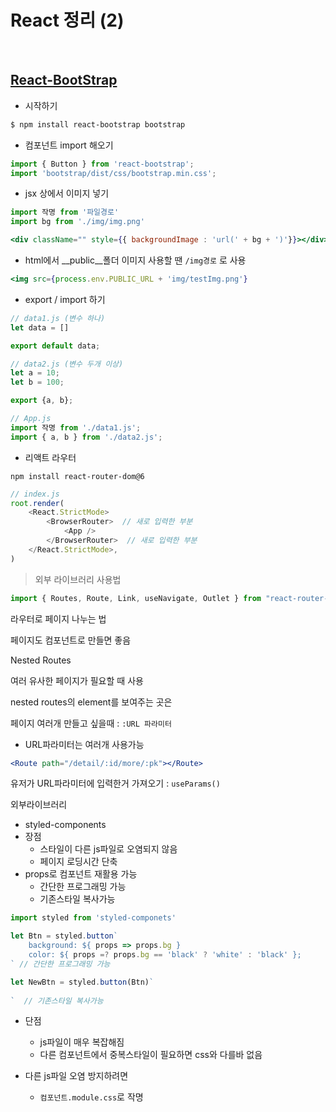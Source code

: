 # React 정리 (2)

​    

## [React-BootStrap](https://react-bootstrap.netlify.app/getting-started/introduction/)

- 시작하기

```bash
$ npm install react-bootstrap bootstrap
```

- 컴포넌트 import 해오기

```js
import { Button } from 'react-bootstrap';
import 'bootstrap/dist/css/bootstrap.min.css';
```



- jsx 상에서 이미지 넣기

```jsx
import 작명 from '파일경로'
import bg from './img/img.png'

<div className="" style={{ backgroundImage : 'url(' + bg + ')'}}></div>
```



- html에서 __public__폴더 이미지 사용할 땐 `/img경로` 로 사용

```jsx
<img src={process.env.PUBLIC_URL + 'img/testImg.png'}
```



- export / import 하기

```js
// data1.js (변수 하나)
let data = []

export default data;

// data2.js (변수 두개 이상)
let a = 10;
let b = 100;

export {a, b};
```

```js
// App.js
import 작명 from './data1.js';
import { a, b } from './data2.js';
```





- 리액트 라우터

```ba
npm install react-router-dom@6
```

```js
// index.js
root.render(
	<React.StrictMode>
        <BrowserRouter>  // 새로 입력한 부분
            <App />
        </BrowserRouter>  // 새로 입력한 부분
    </React.StrictMode>,
)
```



> 외부 라이브러리 사용법

```js
import { Routes, Route, Link, useNavigate, Outlet } from "react-router-dom";
```

라우터로 페이지 나누는 법

페이지도 컴포넌트로 만들면 좋음

Nested Routes

여러 유사한 페이지가 필요할 때 사용

nested routes의 element를 보여주는 곳은 <Outlet>

페이지 여러개 만들고 싶을때 : `:URL 파라미터`

- URL파라미터는 여러개 사용가능 

```jsx
<Route path="/detail/:id/more/:pk"></Route>
```

유저가 URL파라미터에 입력한거 가져오기 : `useParams()`





외부라이브러리

- styled-components
- 장점
  - 스타일이 다른 js파일로 오염되지 않음
  - 페이지 로딩시간 단축
- props로 컴포넌트 재활용 가능
  - 간단한 프로그래밍 가능
  - 기존스타일 복사가능

```jsx
import styled from 'styled-componets'

let Btn = styled.button`
	background: ${ props => props.bg }
	color: ${ props =? props.bg == 'black' ? 'white' : 'black' };
` // 간단한 프로그래밍 가능

let NewBtn = styled.button(Btn)`
	
`  // 기존스타일 복사가능
```

- 단점
  - js파일이 매우 복잡해짐
  - 다른 컴포넌트에서 중복스타일이 필요하면 css와 다를바 없음



- 다른 js파일 오염 방지하려면
  - `컴포넌트.module.css`로 작명

 
